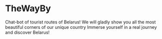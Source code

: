 # TheWayBy
Chat-bot of tourist routes of Belarus! We will gladly show you all the most beautiful corners of our unique country Immerse yourself in a real journey and discover Belarus!
